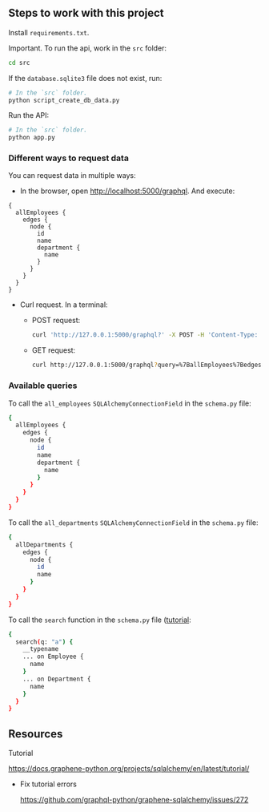 ## Steps to work with this project

Install `requirements.txt`.

Important. To run the api, work in the `src` folder:

```bash
cd src
```

If the `database.sqlite3` file does not exist, run:

```bash
# In the `src` folder.
python script_create_db_data.py
```

Run the API:

```bash
# In the `src` folder.
python app.py
```

### Different ways to request data

You can request data in multiple ways:

- In the browser, open <http://localhost:5000/graphql>. And execute:

```
{
  allEmployees {
    edges {
      node {
        id
        name
        department {
          name
        }
      }
    }
  }
}
```

- Curl request. In a terminal:

  - POST request:

    ```bash
    curl 'http://127.0.0.1:5000/graphql?' -X POST -H 'Content-Type: application/json' --data-raw '{"query":"{\n  allEmployees {\n    edges {\n      node {\n        id\n        name\n        department {\n          name\n        }\n      }\n    }\n  }\n}"}'
    ```

  - GET request:

    ```bash
    curl http://127.0.0.1:5000/graphql?query=%7BallEmployees%7Bedges%7Bnode%7Bid%20name%20department%7Bname%7D%7D%7D%7D%7D
    ```

### Available queries

To call the `all_employees` `SQLAlchemyConnectionField` in the `schema.py` file:

```bash
{
  allEmployees {
    edges {
      node {
        id
        name
        department {
          name
        }
      }
    }
  }
}
```

To call the `all_departments` `SQLAlchemyConnectionField` in the `schema.py` file:

```bash
{
  allDepartments {
    edges {
      node {
        id
        name
      }
    }
  }
}
```

To call the `search` function in the `schema.py` file ([tutorial](https://docs.graphene-python.org/projects/sqlalchemy/en/latest/examples/):

```bash
{
  search(q: "a") {
    __typename
    ... on Employee {
      name
    }
    ... on Department {
      name
    }
  }
}
```

## Resources

Tutorial

<https://docs.graphene-python.org/projects/sqlalchemy/en/latest/tutorial/>

- Fix tutorial errors

  <https://github.com/graphql-python/graphene-sqlalchemy/issues/272>
